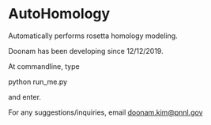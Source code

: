 # AutoHomology
Automatically performs rosetta homology modeling.

Doonam has been developing since 12/12/2019.

At commandline, type

   python run_me.py

and enter.


For any suggestions/inquiries, email doonam.kim@pnnl.gov
